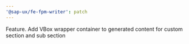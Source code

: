 ```yaml
---
'@sap-ux/fe-fpm-writer': patch
---
```


Feature. Add VBox wrapper container to generated content for custom section and sub section
